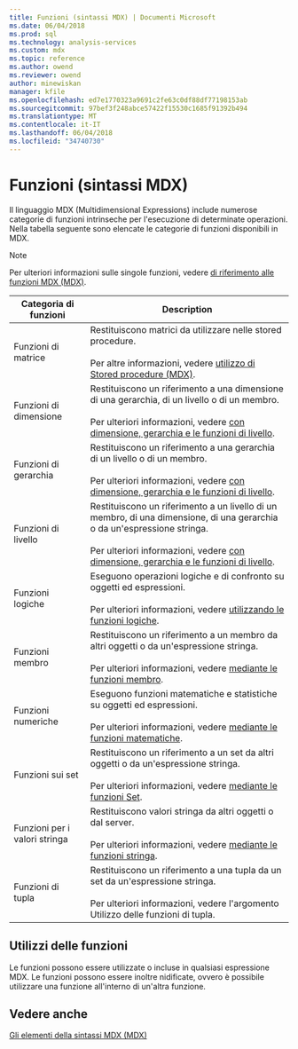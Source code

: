 ```yaml
---
title: Funzioni (sintassi MDX) | Documenti Microsoft
ms.date: 06/04/2018
ms.prod: sql
ms.technology: analysis-services
ms.custom: mdx
ms.topic: reference
ms.author: owend
ms.reviewer: owend
author: minewiskan
manager: kfile
ms.openlocfilehash: ed7e1770323a9691c2fe63c0df88df77198153ab
ms.sourcegitcommit: 97bef3f248abce57422f15530c1685f91392b494
ms.translationtype: MT
ms.contentlocale: it-IT
ms.lasthandoff: 06/04/2018
ms.locfileid: "34740730"
---
```

# <a name="functions-mdx-syntax"></a>Funzioni (sintassi MDX)


  Il linguaggio MDX (Multidimensional Expressions) include numerose categorie di funzioni intrinseche per l'esecuzione di determinate operazioni. Nella tabella seguente sono elencate le categorie di funzioni disponibili in MDX.  
  
> [!NOTE]  
>  Per ulteriori informazioni sulle singole funzioni, vedere [di riferimento alle funzioni MDX &#40;MDX&#41;](../mdx/mdx-function-reference-mdx.md).  
  
|Categoria di funzioni|Description|  
|-----------------------|-----------------|  
|Funzioni di matrice|Restituiscono matrici da utilizzare nelle stored procedure.<br /><br /> Per altre informazioni, vedere [utilizzo di Stored procedure &#40;MDX&#41;](../mdx/using-stored-procedures-mdx.md).|  
|Funzioni di dimensione|Restituiscono un riferimento a una dimensione di una gerarchia, di un livello o di un membro.<br /><br /> Per ulteriori informazioni, vedere [con dimensione, gerarchia e le funzioni di livello](../mdx/using-dimension-hierarchy-and-level-functions.md).|  
|Funzioni di gerarchia|Restituiscono un riferimento a una gerarchia di un livello o di un membro.<br /><br /> Per ulteriori informazioni, vedere [con dimensione, gerarchia e le funzioni di livello](../mdx/using-dimension-hierarchy-and-level-functions.md).|  
|Funzioni di livello|Restituiscono un riferimento a un livello di un membro, di una dimensione, di una gerarchia o da un'espressione stringa.<br /><br /> Per ulteriori informazioni, vedere [con dimensione, gerarchia e le funzioni di livello](../mdx/using-dimension-hierarchy-and-level-functions.md).|  
|Funzioni logiche|Eseguono operazioni logiche e di confronto su oggetti ed espressioni.<br /><br /> Per ulteriori informazioni, vedere [utilizzando le funzioni logiche](../mdx/using-logical-functions.md).|  
|Funzioni membro|Restituiscono un riferimento a un membro da altri oggetti o da un'espressione stringa.<br /><br /> Per ulteriori informazioni, vedere [mediante le funzioni membro](../mdx/using-member-functions.md).|  
|Funzioni numeriche|Eseguono funzioni matematiche e statistiche su oggetti ed espressioni.<br /><br /> Per ulteriori informazioni, vedere [mediante le funzioni matematiche](../mdx/using-mathematical-functions.md).|  
|Funzioni sui set|Restituiscono un riferimento a un set da altri oggetti o da un'espressione stringa.<br /><br /> Per ulteriori informazioni, vedere [mediante le funzioni Set](../mdx/using-set-functions.md).|  
|Funzioni per i valori stringa|Restituiscono valori stringa da altri oggetti o dal server.<br /><br /> Per ulteriori informazioni, vedere [mediante le funzioni stringa](../mdx/using-string-functions.md).|  
|Funzioni di tupla|Restituiscono un riferimento a una tupla da un set da un'espressione stringa.<br /><br /> Per ulteriori informazioni, vedere l'argomento Utilizzo delle funzioni di tupla.|  
  
## <a name="uses-of-functions"></a>Utilizzi delle funzioni  
 Le funzioni possono essere utilizzate o incluse in qualsiasi espressione MDX. Le funzioni possono essere inoltre nidificate, ovvero è possibile utilizzare una funzione all'interno di un'altra funzione.  
  
## <a name="see-also"></a>Vedere anche  
 [Gli elementi della sintassi MDX &#40;MDX&#41;](../mdx/mdx-syntax-elements-mdx.md)  
  
  
